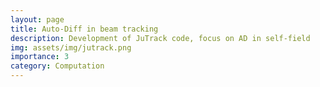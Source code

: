 ```yaml
---
layout: page
title: Auto-Diff in beam tracking
description: Development of JuTrack code, focus on AD in self-field
img: assets/img/jutrack.png
importance: 3
category: Computation
---
```



